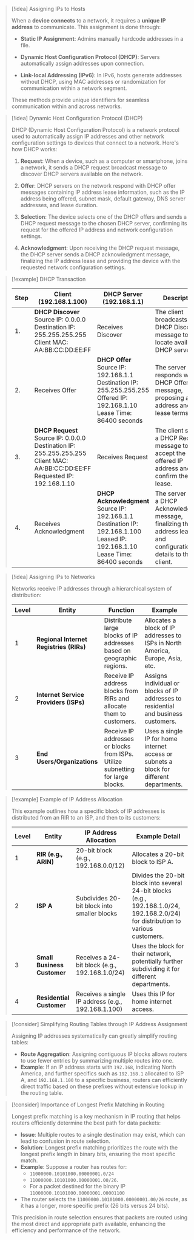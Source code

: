 > [!idea] Assigning IPs to Hosts
>
> When a **device connects** to a network, it requires a **unique IP address** to communicate. This assignment is done through:
>
> - **Static IP Assignment**: Admins manually hardcode addresses in a file. 
>
> - **Dynamic Host Configuration Protocol (DHCP)**: Servers automatically assign addresses upon connection.
>
> - **Link-local Addressing (IPv6)**: In IPv6, hosts generate addresses without DHCP, using MAC addresses or randomization for communication within a network segment.
>
> These methods provide unique identifiers for seamless communication within and across networks.

> [!idea] Dynamic Host Configuration Protocol (DHCP)
>
> DHCP (Dynamic Host Configuration Protocol) is a network protocol used to automatically assign IP addresses and other network configuration settings to devices that connect to a network. Here's how DHCP works:
>
> 1. **Request**: When a device, such as a computer or smartphone, joins a network, it sends a DHCP request broadcast message to discover DHCP servers available on the network.
>
> 2. **Offer**: DHCP servers on the network respond with DHCP offer messages containing IP address lease information, such as the IP address being offered, subnet mask, default gateway, DNS server addresses, and lease duration.
>
> 3. **Selection**: The device selects one of the DHCP offers and sends a DHCP request message to the chosen DHCP server, confirming its request for the offered IP address and network configuration settings.
>
> 4. **Acknowledgment**: Upon receiving the DHCP request message, the DHCP server sends a DHCP acknowledgment message, finalizing the IP address lease and providing the device with the requested network configuration settings.
>

> [!example] DHCP Transaction
>
> | Step | Client (192.168.1.100) | DHCP Server (192.168.1.1) | Description |
> |------|-------------------------|-------------------------|-------------|
> | 1.   | **DHCP Discover**<br>Source IP: 0.0.0.0<br>Destination IP: 255.255.255.255<br>Client MAC: AA:BB:CC:DD:EE:FF | Receives Discover | The client broadcasts a DHCP Discover message to locate available DHCP servers. |
> | 2.   | Receives Offer | **DHCP Offer**<br>Source IP: 192.168.1.1<br>Destination IP: 255.255.255.255<br>Offered IP: 192.168.1.10<br>Lease Time: 86400 seconds | The server responds with a DHCP Offer message, proposing an IP address and lease terms. |
> | 3.   | **DHCP Request**<br>Source IP: 0.0.0.0<br>Destination IP: 255.255.255.255<br>Client MAC: AA:BB:CC:DD:EE:FF<br>Requested IP: 192.168.1.10 | Receives Request | The client sends a DHCP Request message to accept the offered IP address and confirm the lease. |
> | 4.   | Receives Acknowledgment | **DHCP Acknowledgment**<br>Source IP: 192.168.1.1<br>Destination IP: 192.168.1.100<br>Leased IP: 192.168.1.10<br>Lease Time: 86400 seconds | The server sends a DHCP Acknowledgment message, finalizing the IP address lease and configuration details to the client. |

> [!idea] Assigning IPs to Networks
>
> Networks receive IP addresses through a hierarchical system of distribution:
>
> | Level | Entity | Function | Example |
> |-------|--------|----------|---------|
> | 1 | **Regional Internet Registries (RIRs)** | Distribute large blocks of IP addresses based on geographic regions. | Allocates a block of IP addresses to ISPs in North America, Europe, Asia, etc. |
> | 2 | **Internet Service Providers (ISPs)** | Receive IP address blocks from RIRs and allocate them to customers. | Assigns individual or blocks of IP addresses to residential and business customers. |
> | 3 | **End Users/Organizations** | Receive IP addresses or blocks from ISPs. Utilize subnetting for large blocks. | Uses a single IP for home internet access or subnets a block for different departments. |

> [!example] Example of IP Address Allocation
>
> This example outlines how a specific block of IP addresses is distributed from an RIR to an ISP, and then to its customers:
>
> | Level | Entity | IP Address Allocation | Example Detail |
> |-------|--------|-----------------------|----------------|
> | 1 | **RIR (e.g., ARIN)** | 20-bit block (e.g., 192.168.0.0/12) | Allocates a 20-bit block to ISP A. |
> | 2 | **ISP A** | Subdivides 20-bit block into smaller blocks | Divides the 20-bit block into several 24-bit blocks (e.g., 192.168.1.0/24, 192.168.2.0/24) for distribution to various customers. |
> | 3 | **Small Business Customer** | Receives a 24-bit block (e.g., 192.168.1.0/24) | Uses the block for their network, potentially further subdividing it for different departments. |
> | 4 | **Residential Customer** | Receives a single IP address (e.g., 192.168.1.100) | Uses this IP for home internet access. |

> [!consider] Simplifying Routing Tables through IP Address Assignment
>
> Assigning IP addresses systematically can greatly simplify routing tables:
>
> - **Route Aggregation**: Assigning contiguous IP blocks allows routers to use fewer entries by summarizing multiple routes into one.
> - **Example**: If an IP address starts with `192.168`, indicating North America, and further specifics such as `192.168.1` allocated to ISP A, and `192.168.1.100` to a specific business, routers can efficiently direct traffic based on these prefixes without extensive lookup in the routing table.

> [!consider] Importance of Longest Prefix Matching in Routing
>
> Longest prefix matching is a key mechanism in IP routing that helps routers efficiently determine the best path for data packets:
>
> - **Issue**: Multiple routes to a single destination may exist, which can lead to confusion in route selection.
> - **Solution**: Longest prefix matching prioritizes the route with the longest prefix length in binary bits, ensuring the most specific match.
> - **Example**: Suppose a router has routes for: 
> 	- `11000000.10101000.00000001.0/24` 
> 	- `11000000.10101000.00000001.00/26`. 
> 	- For a packet destined for the binary IP `11000000.10101000.00000001.00001100`
> - The router selects the `11000000.10101000.00000001.00/26` route, as it has a longer, more specific prefix (26 bits versus 24 bits).
>
> This precision in route selection ensures that packets are routed using the most direct and appropriate path available, enhancing the efficiency and performance of the network.


